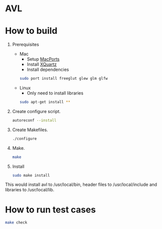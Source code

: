 AVL
===

How to build
============

1. Prerequisites
	- Mac
		* Setup [MacPorts](http://guide.macports.org)
		* Install [XQuartz](https://xquartz.macosforge.org/)
		* Install dependencies
		```bash
		sudo port install freeglut glew glm glfw
		```
	- Linux
		* Only need to install libraries
		```bash
		sudo apt-get install **
		```

2. Create configure script.
	```bash
	autoreconf --install
	```

3. Create Makefiles.
	```bash
	./configure
	```

4. Make.
	```bash
	make
	```

5. Install
	```bash
	sudo make install
	```
This would install avl to /usr/local/bin, header files to /usr/local/include
and libraries to /usr/local/lib.

How to run test cases
=====================

```bash
make check
```
